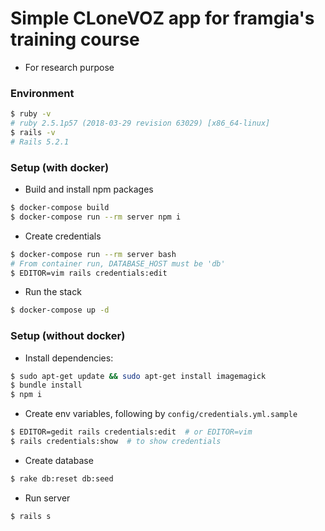 # Simple CLoneVOZ app for framgia's training course

* For research purpose

### Environment
```bash
$ ruby -v
# ruby 2.5.1p57 (2018-03-29 revision 63029) [x86_64-linux]
$ rails -v
# Rails 5.2.1
```

### Setup (with docker)
* Build and install npm packages
```bash
$ docker-compose build
$ docker-compose run --rm server npm i
```
* Create credentials
```bash
$ docker-compose run --rm server bash
# From container run, DATABASE_HOST must be 'db'
$ EDITOR=vim rails credentials:edit
```
* Run the stack
```bash
$ docker-compose up -d
```

### Setup (without docker)
* Install dependencies:
```bash
$ sudo apt-get update && sudo apt-get install imagemagick
$ bundle install
$ npm i
```
* Create env variables, following by `config/credentials.yml.sample`
```bash
$ EDITOR=gedit rails credentials:edit  # or EDITOR=vim
$ rails credentials:show  # to show credentials
```
* Create database
```bash
$ rake db:reset db:seed
```
* Run server
```bash
$ rails s
```
